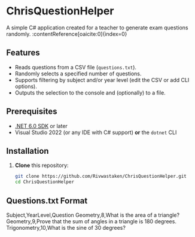 # ChrisQuestionHelper

A simple C# application created for a teacher to generate exam questions randomly. :contentReference[oaicite:0]{index=0}

## Features

- Reads questions from a CSV file (`questions.txt`).
- Randomly selects a specified number of questions.
- Supports filtering by subject and/or year level (edit the CSV or add CLI options).
- Outputs the selection to the console and (optionally) to a file.

## Prerequisites

- [.NET 6.0 SDK](https://dotnet.microsoft.com/download) or later  
- Visual Studio 2022 (or any IDE with C# support) **or** the `dotnet` CLI

## Installation

1. **Clone** this repository:
   ```bash
   git clone https://github.com/Rivwastaken/ChrisQuestionHelper.git
   cd ChrisQuestionHelper

## Questions.txt Format

   Subject,YearLevel,Question
   Geometry,8,What is the area of a triangle?
   Geometry,9,Prove that the sum of angles in a triangle is 180 degrees.
   Trigonometry,10,What is the sine of 30 degrees?
